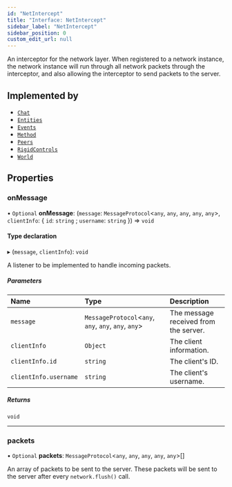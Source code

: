 ```yaml
---
id: "NetIntercept"
title: "Interface: NetIntercept"
sidebar_label: "NetIntercept"
sidebar_position: 0
custom_edit_url: null
---
```


An interceptor for the network layer. When registered to a network
instance, the network instance will run through all network packets
through the interceptor, and also allowing the interceptor to send
packets to the server.

## Implemented by

- [`Chat`](../classes/Chat.md)
- [`Entities`](../classes/Entities.md)
- [`Events`](../classes/Events.md)
- [`Method`](../classes/Method.md)
- [`Peers`](../classes/Peers.md)
- [`RigidControls`](../classes/RigidControls.md)
- [`World`](../classes/World.md)

## Properties

### onMessage

• `Optional` **onMessage**: (`message`: `MessageProtocol`\<`any`, `any`, `any`, `any`, `any`\>, `clientInfo`: \{ `id`: `string` ; `username`: `string`  }) => `void`

#### Type declaration

▸ (`message`, `clientInfo`): `void`

A listener to be implemented to handle incoming packets.

##### Parameters

| Name | Type | Description |
| :------ | :------ | :------ |
| `message` | `MessageProtocol`\<`any`, `any`, `any`, `any`, `any`\> | The message received from the server. |
| `clientInfo` | `Object` | The client information. |
| `clientInfo.id` | `string` | The client's ID. |
| `clientInfo.username` | `string` | The client's username. |

##### Returns

`void`

___

### packets

• `Optional` **packets**: `MessageProtocol`\<`any`, `any`, `any`, `any`, `any`\>[]

An array of packets to be sent to the server. These packets will be
sent to the server after every `network.flush()` call.
